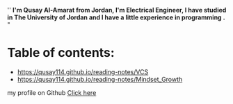 
'' **I'm Qusay Al-Amarat from Jordan, I'm Electrical Engineer,
I have studied in The University of Jordan 
and I have a little experience in programming .** "

# Table of contents:
* https://qusay114.github.io/reading-notes/VCS
* https://qusay114.github.io/reading-notes/Mindset_Growth



my profile on Github [Click here](https://github.com/Qusay114)
